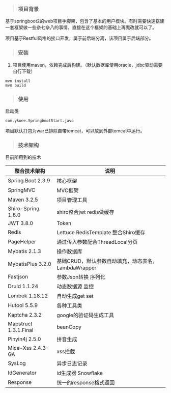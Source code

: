 > ### 项目背景

基于springboot2的web项目手脚架，包含了基本的用户模块。有时需要快速搭建一套框架做一些杂七杂八的事情，直接在这个框架的基础上再魔改就可以了。

项目基于Restful风格的接口开发，属于前后端分离，该项目属于后端部分。

>### 安装

1. 项目使用maven，依赖完成后构建。（默认数据库使用oracle，jdbc驱动需要自行下载）
```
mvn install
mvn build
```

>### 使用

启动类
```
com.ykuee.SpringbootStart.java
```
项目默认打包为war已排除自带tomcat，可以放到外部tomcat中运行。

>### 技术架构

目前所用到的技术

| 整合技术架构          | 说明                                                |
| --------------------- | --------------------------------------------------- |
| Spring Boot 2.3.9     | 核心框架                                            |
| SpringMVC             | MVC框架                                             |
| Maven 3.2.5           | 项目管理工具                                        |
| Shiro-Spring 1.6.0    | shiro整合jwt redis做缓存                            |
| JWT 3.8.0             | Token                                               |
| Redis                 | Lettuce RedisTemplate 整合Shiro缓存                 |
| PageHelper            | 通过传入参数配合ThreadLocal分页                     |
| Mybatis 2.1.3         | 操作数据库                                          |
| MybatisPlus 3.2.0     | 基础CRUD，默认参数自动填充，动态表名，LambdaWrapper |
| Fastjson              | 参数Json转换 序列化                                 |
| Druid 1.1.24          | 动态数据源 监控                                     |
| Lombok 1.18.12        | 自动生成get set                                     |
| Hutool 5.5.9          | 各种工具类                                          |
| Kaptcha 2.3.2         | google的验证码生成工具                              |
| Mapstruct 1.3.1.Final | beanCopy                                            |
| Pinyin4j 2.5.0        | 拼音生成                                            |
| Mica-Xss 2.4.3-GA     | xss拦截                                             |
| SysLog                | 异步日志记录                                        |
| IdGenerator           | id生成器 Snowflake                                  |
| Response              | 统一的response格式返回                              |


